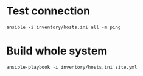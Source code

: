 # Test connection

```
ansible -i inventory/hosts.ini all -m ping
```

# Build whole system

```
ansible-playbook -i inventory/hosts.ini site.yml
```
